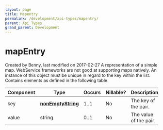 ```yaml
---
layout: page
title: Mapentry
permalink: /development/api-types/mapentry/
parent: Api Types
grand_parent: Development
---
```




# mapEntry 
Created by Benny, last modified on 2017-02-27
A representation of a simple map. WebService frameworks are not good at
supporting maps natively. An instance of this object must be unique in
regard to the key within the list.  
Contains elements as defined in the following table.
  
| Component | Type                                               | Occurs | Nillable? | Description            |
|-----------|----------------------------------------------------|--------|-----------|------------------------|
| key       | **[nonEmptyString](Simple-Types..._1475653.html)** | 1..1   | No        | The key of the pair.   |
| value     | string                                             | 0..1   | No        | The value of the pair. |
  
